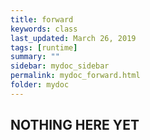 ```yaml
---
title: forward
keywords: class
last_updated: March 26, 2019
tags: [runtime]
summary: ""
sidebar: mydoc_sidebar
permalink: mydoc_forward.html
folder: mydoc
---
```


## NOTHING HERE YET

